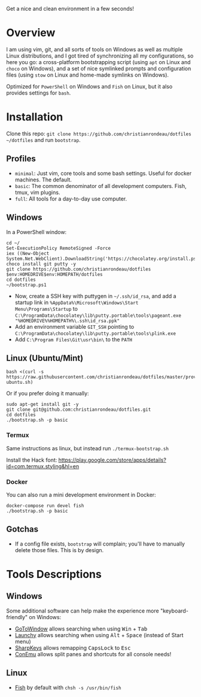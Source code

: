 Get a nice and clean environment in a few seconds!

# Overview

I am using vim, git, and all sorts of tools on Windows as well as multiple Linux distributions, and I got tired of synchronizing all my configurations, so here you go: a cross-platform bootstrapping script (using `apt` on Linux and `choco` on Windows), and a set of nice symlinked prompts and configuration files (using `stow` on Linux and home-made symlinks on Windows).

Optimized for `PowerShell` on Windows and `Fish` on Linux, but it also provides settings for `bash`.

# Installation

Clone this repo: `git clone https://github.com/christianrondeau/dotfiles ~/dotfiles` and run `bootstrap`.

## Profiles

* `minimal`: Just vim, core tools and some bash settings. Useful for docker machines. The default.
* `basic`: The common denominator of all development computers. Fish, tmux, vim plugins.
* `full`: All tools for a day-to-day use computer.

## Windows

In a PowerShell window:

    cd ~/
    Set-ExecutionPolicy RemoteSigned -Force
    iex ((New-Object System.Net.WebClient).DownloadString('https://chocolatey.org/install.ps1'))
    choco install git putty -y
    git clone https://github.com/christianrondeau/dotfiles $env:HOMEDRIVE$env:HOMEPATH/dotfiles
    cd dotfiles
    ~/bootstrap.ps1
    
* Now, create a SSH key with puttygen in `~/.ssh/id_rsa`, and add a startup link in `%AppData%\Microsoft\Windows\Start Menu\Programs\Startup` to `C:\ProgramData\chocolatey\lib\putty.portable\tools\pageant.exe "%HOMEDRIVE%%HOMEPATH%\.ssh\id_rsa.ppk"`
* Add an environment variable `GIT_SSH` pointing to `C:\ProgramData\chocolatey\lib\putty.portable\tools\plink.exe`
* Add `C:\Program Files\Git\usr\bin\` to the `PATH`

## Linux (Ubuntu/Mint)

    bash <(curl -s https://raw.githubusercontent.com/christianrondeau/dotfiles/master/provision/provision-ubuntu.sh)

Or if you prefer doing it manually:

    sudo apt-get install git -y
    git clone git@github.com:christianrondeau/dotfiles.git
    cd dotfiles
    ./bootstrap.sh -p basic

### Termux

Same instructions as linux, but instead run `./termux-bootstrap.sh`

Install the Hack font: https://play.google.com/store/apps/details?id=com.termux.styling&hl=en

### Docker

You can also run a mini development environment in Docker:

    docker-compose run devel fish
    ./bootstrap.sh -p basic

## Gotchas

* If a config file exists, `bootstrap` will complain; you'll have to manually delete those files. This is by design.

# Tools Descriptions

## Windows

Some additional software can help make the experience more "keyboard-friendly" on Windows:

* [GoToWindow](https://github.com/christianrondeau/GoToWindow) allows searching when using <kbd>Win</kbd> + <kbd>Tab</kbd>
* [Launchy](https://www.launchy.net/) allows searching when using <kbd>Alt</kbd> + <kbd>Space</kbd> (instead of Start menu)
* [SharpKeys](https://github.com/randyrants/sharpkeys) allows remapping <kbd>CapsLock</kbd> to <kbd>Esc</kbd>
* [ConEmu](https://conemu.github.io/) allows split panes and shortcuts for all console needs!

## Linux

* [Fish](https://fishshell.com/) by default with `chsh -s /usr/bin/fish`

